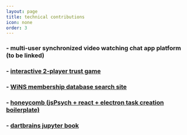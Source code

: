```yaml
---
layout: page
title: technical contributions
icon: none
order: 3
---
```


### - multi-user synchronized video watching chat app platform (to be linked)

### - [interactive 2-player trust game](https://trust-game-demo.netlify.app/)

### - [WiNS membership database search site](https://wins-search.netlify.app/)

### - [honeycomb (jsPsych + react + electron task creation boilerplate)](https://brown-ccv.github.io/honeycomb-docs/)

### - [dartbrains jupyter book](https://dartbrains.org)
